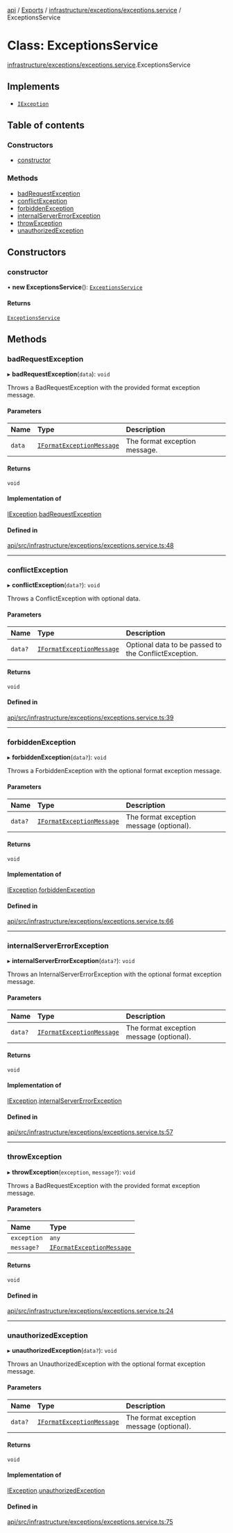 [api](../README.md) / [Exports](../modules.md) / [infrastructure/exceptions/exceptions.service](../modules/infrastructure_exceptions_exceptions_service.md) / ExceptionsService

# Class: ExceptionsService

[infrastructure/exceptions/exceptions.service](../modules/infrastructure_exceptions_exceptions_service.md).ExceptionsService

## Implements

- [`IException`](../interfaces/domain_exceptions_exceptions_interface.IException.md)

## Table of contents

### Constructors

- [constructor](infrastructure_exceptions_exceptions_service.ExceptionsService.md#constructor)

### Methods

- [badRequestException](infrastructure_exceptions_exceptions_service.ExceptionsService.md#badrequestexception)
- [conflictException](infrastructure_exceptions_exceptions_service.ExceptionsService.md#conflictexception)
- [forbiddenException](infrastructure_exceptions_exceptions_service.ExceptionsService.md#forbiddenexception)
- [internalServerErrorException](infrastructure_exceptions_exceptions_service.ExceptionsService.md#internalservererrorexception)
- [throwException](infrastructure_exceptions_exceptions_service.ExceptionsService.md#throwexception)
- [unauthorizedException](infrastructure_exceptions_exceptions_service.ExceptionsService.md#unauthorizedexception)

## Constructors

### constructor

• **new ExceptionsService**(): [`ExceptionsService`](infrastructure_exceptions_exceptions_service.ExceptionsService.md)

#### Returns

[`ExceptionsService`](infrastructure_exceptions_exceptions_service.ExceptionsService.md)

## Methods

### badRequestException

▸ **badRequestException**(`data`): `void`

Throws a BadRequestException with the provided format exception message.

#### Parameters

| Name   | Type                                                                                                         | Description                   |
| :----- | :----------------------------------------------------------------------------------------------------------- | :---------------------------- |
| `data` | [`IFormatExceptionMessage`](../interfaces/domain_exceptions_exceptions_interface.IFormatExceptionMessage.md) | The format exception message. |

#### Returns

`void`

#### Implementation of

[IException](../interfaces/domain_exceptions_exceptions_interface.IException.md).[badRequestException](../interfaces/domain_exceptions_exceptions_interface.IException.md#badrequestexception)

#### Defined in

[api/src/infrastructure/exceptions/exceptions.service.ts:48](https://github.com/No-Country/restaurant-reservation-manager/blob/d2fd85f/api/src/infrastructure/exceptions/exceptions.service.ts#L48)

---

### conflictException

▸ **conflictException**(`data?`): `void`

Throws a ConflictException with optional data.

#### Parameters

| Name    | Type                                                                                                         | Description                                          |
| :------ | :----------------------------------------------------------------------------------------------------------- | :--------------------------------------------------- |
| `data?` | [`IFormatExceptionMessage`](../interfaces/domain_exceptions_exceptions_interface.IFormatExceptionMessage.md) | Optional data to be passed to the ConflictException. |

#### Returns

`void`

#### Defined in

[api/src/infrastructure/exceptions/exceptions.service.ts:39](https://github.com/No-Country/restaurant-reservation-manager/blob/d2fd85f/api/src/infrastructure/exceptions/exceptions.service.ts#L39)

---

### forbiddenException

▸ **forbiddenException**(`data?`): `void`

Throws a ForbiddenException with the optional format exception message.

#### Parameters

| Name    | Type                                                                                                         | Description                              |
| :------ | :----------------------------------------------------------------------------------------------------------- | :--------------------------------------- |
| `data?` | [`IFormatExceptionMessage`](../interfaces/domain_exceptions_exceptions_interface.IFormatExceptionMessage.md) | The format exception message (optional). |

#### Returns

`void`

#### Implementation of

[IException](../interfaces/domain_exceptions_exceptions_interface.IException.md).[forbiddenException](../interfaces/domain_exceptions_exceptions_interface.IException.md#forbiddenexception)

#### Defined in

[api/src/infrastructure/exceptions/exceptions.service.ts:66](https://github.com/No-Country/restaurant-reservation-manager/blob/d2fd85f/api/src/infrastructure/exceptions/exceptions.service.ts#L66)

---

### internalServerErrorException

▸ **internalServerErrorException**(`data?`): `void`

Throws an InternalServerErrorException with the optional format exception message.

#### Parameters

| Name    | Type                                                                                                         | Description                              |
| :------ | :----------------------------------------------------------------------------------------------------------- | :--------------------------------------- |
| `data?` | [`IFormatExceptionMessage`](../interfaces/domain_exceptions_exceptions_interface.IFormatExceptionMessage.md) | The format exception message (optional). |

#### Returns

`void`

#### Implementation of

[IException](../interfaces/domain_exceptions_exceptions_interface.IException.md).[internalServerErrorException](../interfaces/domain_exceptions_exceptions_interface.IException.md#internalservererrorexception)

#### Defined in

[api/src/infrastructure/exceptions/exceptions.service.ts:57](https://github.com/No-Country/restaurant-reservation-manager/blob/d2fd85f/api/src/infrastructure/exceptions/exceptions.service.ts#L57)

---

### throwException

▸ **throwException**(`exception`, `message?`): `void`

Throws a BadRequestException with the provided format exception message.

#### Parameters

| Name        | Type                                                                                                         |
| :---------- | :----------------------------------------------------------------------------------------------------------- |
| `exception` | `any`                                                                                                        |
| `message?`  | [`IFormatExceptionMessage`](../interfaces/domain_exceptions_exceptions_interface.IFormatExceptionMessage.md) |

#### Returns

`void`

#### Defined in

[api/src/infrastructure/exceptions/exceptions.service.ts:24](https://github.com/No-Country/restaurant-reservation-manager/blob/d2fd85f/api/src/infrastructure/exceptions/exceptions.service.ts#L24)

---

### unauthorizedException

▸ **unauthorizedException**(`data?`): `void`

Throws an UnauthorizedException with the optional format exception message.

#### Parameters

| Name    | Type                                                                                                         | Description                              |
| :------ | :----------------------------------------------------------------------------------------------------------- | :--------------------------------------- |
| `data?` | [`IFormatExceptionMessage`](../interfaces/domain_exceptions_exceptions_interface.IFormatExceptionMessage.md) | The format exception message (optional). |

#### Returns

`void`

#### Implementation of

[IException](../interfaces/domain_exceptions_exceptions_interface.IException.md).[unauthorizedException](../interfaces/domain_exceptions_exceptions_interface.IException.md#unauthorizedexception)

#### Defined in

[api/src/infrastructure/exceptions/exceptions.service.ts:75](https://github.com/No-Country/restaurant-reservation-manager/blob/d2fd85f/api/src/infrastructure/exceptions/exceptions.service.ts#L75)
